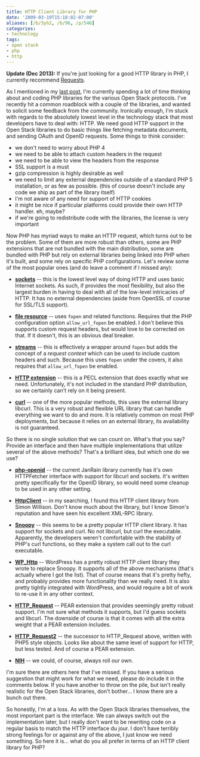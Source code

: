 ```yaml
---
title: HTTP Client Library for PHP
date: '2009-03-19T15:18:02-07:00'
aliases: [/b/3yh2, /b/96, /p/546]
categories:
- technology
tags:
- open stack
- php
- http
---
```


**Update (Dec 2013):** If you're just looking for a good HTTP library in PHP, I currently recommend [Requests][].

As I mentioned in my [last post][], I'm currently spending a lot of time thinking about and coding PHP libraries for the
various Open Stack protocols.  I've recently hit a common roadblock with a couple of the libraries, and wanted to
solicit some feedback from the community.  Ironically enough, I'm stuck with regards to the absolutely lowest level in
the technology stack that most developers have to deal with: HTTP.  We need good HTTP support in the Open Stack
libraries to do basic things like fetching metadata documents, and sending OAuth and OpenID requests.  Some things to
think consider:

 - we don't need to worry about PHP 4
 - we need to be able to attach custom headers in the request
 - we need to be able to view the headers from the response
 - SSL support is a must
 - gzip compression is highly desirable as well
 - we need to limit any external dependencies outside of a standard PHP 5 installation, or as few as possible. (this of
 course doesn't include any code we ship as part of the library itself)
 - I'm not aware of any need for support of HTTP cookies
 - it might be nice if particular platforms could provide their own HTTP handler.  eh, maybe?
 - if we're going to redistribute code with the libraries, the license is very important

Now PHP has myriad ways to make an HTTP request, which turns out to be the problem.  Some of them are more robust than
others, some are PHP extensions that are not bundled with the main distribution, some are bundled with PHP but rely on
external libraries being linked into PHP when it's built, and some rely on specific PHP configurations.  Let's review
some of the most popular ones (and do leave a comment if I missed any):

 - **[sockets](http://php.net/sockets)** -- this is the lowest level way of doing HTTP and uses basic Internet sockets.
 As such, if provides the most flexibility, but also the largest burden in having to deal with all of the low-level
 intricacies of HTTP.  It has no external dependencies (aside from OpenSSL of course for SSL/TLS support).

 - **[file resource](http://php.net/filesystem)** -- uses `fopen` and related functions.  Requires that the PHP
 configuration option `allow_url_fopen` be enabled.  I don't believe this supports custom request headers, but would
 love to be corrected on that.  If it doesn't, this is an obvious deal breaker.

 - **[streams](http://php.net/streams)** -- this is effectively a wrapper around `fopen` but adds the concept of a
 *request context* which can be used to include custom headers and such.  Because this uses `fopen` under the covers, it
 also requires that `allow_url_fopen` be enabled.

 - **[HTTP extension](http://php.net/http)** -- this is a PECL extension that does exactly what we need.  Unfortunately,
 it's not included in the standard PHP distribution, so we certainly can't rely on it being present.

 - **[curl](http://php.net/curl)** -- one of the more popular methods, this uses the external library libcurl.  This is
 a very robust and flexible URL library that can handle everything we want to do and more.  It is relatively common on
 most PHP deployments, but because it relies on an external library, its availability is not guaranteed.

So there is no single solution that we can count on.  What's that you say?  Provide an interface and then have multiple
implementations that utilize several of the above methods?  That's a brilliant idea, but which one do we use?

 - **[php-openid](http://github.com/bce/php-openid/blob/master/Auth/Yadis/HTTPFetcher.php)** -- the current JanRain
 library currently has it's own HTTPFetcher interface with support for libcurl and sockets.  It's written pretty
 specifically for the OpenID library, so would need some cleanup to be used in any other setting.

 - **[HttpClient](http://scripts.incutio.com/httpclient/)** -- in my searching, I found this HTTP client library from
 Simon Willison.  Don't know much about the library, but I know Simon's reputation and have seen his excellent XML-RPC
 library.

 - **[Snoopy](http://snoopy.sourceforge.net/)** -- this seems to be a pretty popular HTTP client library.  It has
 support for sockets and curl.  No not libcurl, but curl the executable.  Apparently, the developers weren't comfortable
 with the stability of PHP's curl functions, so they make a system call out to the curl executable.

 - **[WP_Http](http://core.trac.wordpress.org/browser/trunk/wp-includes/http.php)** -- WordPress has a pretty robust
 HTTP client library they wrote to replace Snoopy.  It supports all of the above mechanisms (that's actually where I got
 the list).  That of course means that it's pretty hefty, and probably provides more functionality than we really need.
 It is also pretty tightly integrated with WordPress, and would require a bit of work to re-use it in any other context.

 - **[HTTP_Request](http://pear.php.net/package/HTTP_Request)** -- PEAR extension that provides seemingly pretty robust
 support.  I'm not sure what methods it supports, but I'd guess sockets and libcurl.  The downside of course is that it
 comes with all the extra weight that a PEAR extension includes.

 - **[HTTP_Request2](http://pear.php.net/package/HTTP_Request2)** -- the successor to HTTP_Request above, written with
 PHP5 style objects.  Looks like about the same level of support for HTTP, but less tested.  And of course a PEAR
 extension.

 - **[NIH](http://en.wikipedia.org/wiki/Not_Invented_Here)** -- we could, of course, always roll our own.

I'm sure there are others here that I've missed.  If you have a serious suggestion that might work for what we need,
please do include it in the comments below.  If you have another to throw on the pile, but isn't really realistic for
the Open Stack libraries, don't bother... I know there are a bunch out there.

So honestly, I'm at a loss.  As with the Open Stack libraries themselves, the most important part is the interface.  We
can always switch out the implementation later, but I really don't want to be rewriting code on a regular basis to match
the HTTP interface du jour.  I don't have terribly strong feelings for or against any of the above, I just know we need
something.  So here it is... what do you all prefer in terms of an HTTP client library for PHP?

[Requests]: http://requests.ryanmccue.info/
[last post]: /2009/03/the-open-stack-in-php
